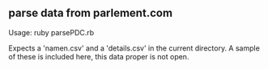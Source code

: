 ## parse data from parlement.com


Usage: 
    ruby parsePDC.rb
      
Expects a 'namen.csv' and a 'details.csv' in the current directory.
A sample of these is included here, this data proper is not open.

      
